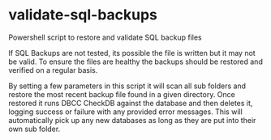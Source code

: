 # validate-sql-backups
Powershell script to restore and validate SQL backup files

If SQL Backups are not tested, its possible the file is written but it may not be valid.   To ensure the files are healthy the backups should be restored and verified on a regular basis. 

By setting a few parameters in this script it will scan all sub folders and restore the most recent backup file found in a given directory.  Once restored it runs DBCC CheckDB against the database and then deletes it, logging success or failure with any provided error messages.  This will automatically pick up any new databases as long as they are put into their own sub folder.
